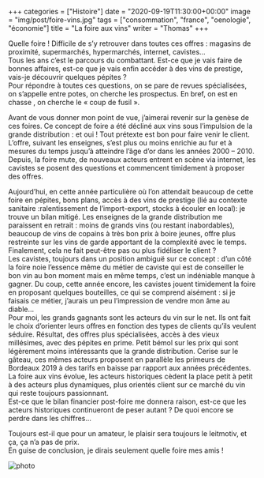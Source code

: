 +++
categories = ["Histoire"]
date = "2020-09-19T11:30:00+00:00"
image = "img/post/foire-vins.jpg"
tags = ["consommation", "france", "oenologie", "économie"] 
title = "La foire aux vins"
writer = "Thomas"
+++

Quelle foire ! Difficile de s’y retrouver dans toutes ces offres : magasins de proximité, supermarchés, hypermarchés, internet, cavistes…  
Tous les ans c’est le parcours du combattant. Est-ce que je vais faire de bonnes affaires, est-ce que je vais enfin accéder à des vins de prestige, vais-je découvrir quelques pépites ?  
Pour répondre à toutes ces questions, on se pare de revues spécialisées, on s’appelle entre potes, on cherche les prospectus. En bref, on est en chasse , on cherche le « coup de fusil ».  

Avant de vous donner mon point de vue, j’aimerai revenir sur la genèse de ces foires. Ce concept de foire a été décliné aux vins sous l’impulsion de la grande distribution : et oui ! Tout prétexte est bon pour faire venir le client. L’offre, suivant les enseignes, s’est plus ou moins enrichie au fur et à mesures du temps jusqu’à atteindre l’âge d’or dans les années 2000 – 2010.  
Depuis, la foire mute, de nouveaux acteurs entrent en scène via internet, les cavistes se posent des questions et commencent timidement à proposer des offres.  

Aujourd’hui, en cette année particulière où l’on attendait beaucoup de cette foire en pépites, bons plans, accès à des vins de prestige (lié au contexte sanitaire :ralentissement de l’import-export, stocks à écouler en local): je trouve un bilan mitigé.
Les enseignes de la grande distribution me paraissent en retrait : moins de grands vins (ou restant inabordables), beaucoup de vins de copains à très bon prix à boire jeunes, offre plus restreinte sur les vins de garde apportant de la complexité avec le temps. Finalement, cela ne fait peut-être pas ou plus fidéliser le client ?  
Les cavistes, toujours dans un position ambiguë sur ce concept : d’un côté la foire noie l’essence même du métier de caviste qui est de conseiller le bon vin au bon moment mais en même temps, c’est un indéniable manque à gagner. Du coup, cette année encore, les cavistes jouent timidement la foire en proposant quelques bouteilles, ce qui se comprend aisément : si je faisais ce métier, j’aurais un peu l’impression de vendre mon âme au diable...  
Pour moi, les grands gagnants sont les acteurs du vin sur le net. Ils ont fait le choix d’orienter leurs offres en fonction des types de clients qu’ils veulent séduire. Résultat, des offres plus spécialisées, accès à des vieux millésimes, avec des pépites en prime. Petit bémol sur les prix qui sont légèrement moins intéressants que la grande distribution. Cerise sur le gâteau, ces mêmes acteurs proposent en parallèle les primeurs de Bordeaux 2019 à des tarifs en baisse par rapport aux années précédentes.  
La foire aux vins évolue, les acteurs historiques cèdent la place petit à petit à des acteurs plus dynamiques, plus orientés client sur ce marché du vin qui reste toujours passionnant.  
Est-ce que le bilan financier post-foire me donnera raison, est-ce que les acteurs historiques continueront de peser autant ? De quoi encore se perdre dans les chiffres...  

Toujours est-il que pour un amateur, le plaisir sera toujours le leitmotiv, et ça, ça n’a pas de prix.  
En guise de conclusion, je dirais seulement quelle foire mes amis !  

![photo][1]

[1]: /img/post/foire-vins.jpg
